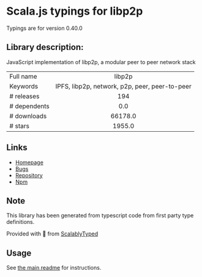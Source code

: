 
# Scala.js typings for libp2p

Typings are for version 0.40.0

## Library description:
JavaScript implementation of libp2p, a modular peer to peer network stack

|                    |                 |
| ------------------ | :-------------: |
| Full name          | libp2p |
| Keywords           | IPFS, libp2p, network, p2p, peer, peer-to-peer |
| # releases         | 194 |
| # dependents       | 0.0 |
| # downloads        | 66178.0 |
| # stars            | 1955.0 |

## Links
- [Homepage](https://github.com/libp2p/js-libp2p#readme)
- [Bugs](https://github.com/libp2p/js-libp2p/issues)
- [Repository](https://github.com/libp2p/js-libp2p)
- [Npm](https://www.npmjs.com/package/libp2p)
    


## Note
This library has been generated from typescript code from first party type definitions.

Provided with :purple_heart: from [ScalablyTyped](https://github.com/oyvindberg/ScalablyTyped)

## Usage
See [the main readme](../../readme.md) for instructions.


